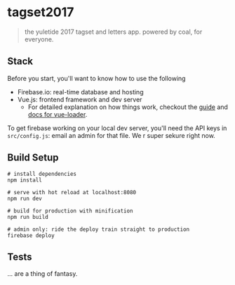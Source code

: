 # tagset2017

> the yuletide 2017 tagset and letters app. powered by coal, for everyone.

## Stack

Before you start, you'll want to know how to use the following

* Firebase.io: real-time database and hosting
* Vue.js: frontend framework and dev server
  * For detailed explanation on how things work, checkout the [guide](http://vuejs-templates.github.io/webpack/) and [docs for vue-loader](http://vuejs.github.io/vue-loader).

To get firebase working on your local dev server, you'll need the API keys in `src/config.js`: email an admin for that file. We r super sekure right now. 

## Build Setup

```
# install dependencies
npm install

# serve with hot reload at localhost:8080
npm run dev

# build for production with minification
npm run build

# admin only: ride the deploy train straight to production
firebase deploy
```

## Tests

... are a thing of fantasy.
